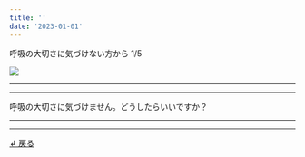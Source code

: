 ```yaml
---
title: ''
date: '2023-01-01'
---
```

呼吸の大切さに気づけない方から 1/5

![](/images/01b.jpg)
***
***
呼吸の大切さに気づけません。どうしたらいいですか？
***
***
[ ↲ 戻る ](/posts/1)
